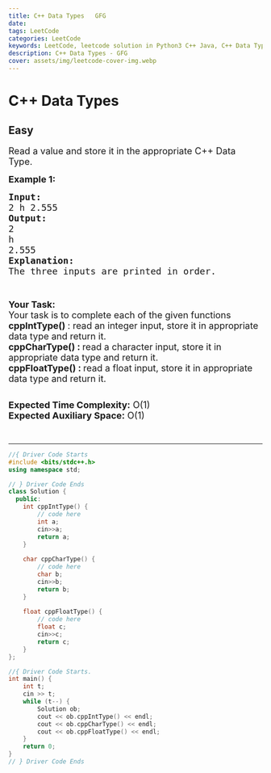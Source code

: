 ```yaml
---
title: C++ Data Types   GFG
date:
tags: LeetCode
categories: LeetCode
keywords: LeetCode, leetcode solution in Python3 C++ Java, C++ Data Types - GFG solution
description: C++ Data Types - GFG
cover: assets/img/leetcode-cover-img.webp
---
```



# C++ Data Types
## Easy
<div class="problems_problem_content__Xm_eO"><p><span style="font-size:18px">Read a value and store it in the appropriate C++ Data Type.&nbsp;</span></p>

<p><span style="font-size:18px"><strong>Example 1:</strong></span></p>

<pre><span style="font-size:18px"><strong>Input: </strong>
2 h 2.555
<strong>Output:</strong>
2
h
2.555 </span>
<span style="font-size:18px"><strong>Explanation:</strong></span>
<span style="font-size:18px">The three inputs are printed in order.</span>
</pre>

<p>&nbsp;</p>

<p><span style="font-size:18px"><strong>Your Task:</strong><br>
Your task is to complete each of the given functions&nbsp;<br>
<strong>cppIntType() </strong>: read an integer input, store it in appropriate data type and return it.&nbsp;<br>
<strong>cppCharType() :&nbsp;</strong>read a character&nbsp;input, store it in appropriate data type and return it.&nbsp;<strong>&nbsp;<br>
cppFloatType() :&nbsp;</strong>read a float&nbsp;input, store it in appropriate data type and return it.&nbsp;</span></p>

<p><br>
<span style="font-size:18px"><strong>Expected Time Complexity:</strong> O(1)<br>
<strong>Expected Auxiliary Space:</strong> O(1)</span></p>

<p>&nbsp;</p>
</div>

---




```cpp
//{ Driver Code Starts
#include <bits/stdc++.h>
using namespace std;

// } Driver Code Ends
class Solution {
  public:
    int cppIntType() {
        // code here
        int a;
        cin>>a;
        return a;
    }
    
    char cppCharType() {
        // code here
        char b;
        cin>>b;
        return b;
    }
    
    float cppFloatType() {
        // code here
        float c;
        cin>>c;
        return c;
    }
};

//{ Driver Code Starts.
int main() {
    int t;
    cin >> t;
    while (t--) {
        Solution ob;
        cout << ob.cppIntType() << endl;
        cout << ob.cppCharType() << endl;
        cout << ob.cppFloatType() << endl;
    }
    return 0;
}
// } Driver Code Ends
```
